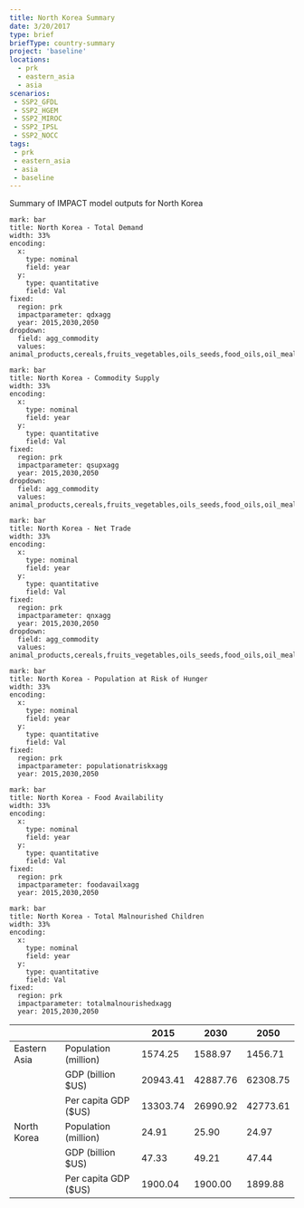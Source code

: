 ```yaml
---
title: North Korea Summary
date: 3/20/2017
type: brief
briefType: country-summary
project: 'baseline'
locations:
  - prk
  - eastern_asia
  - asia
scenarios:
 - SSP2_GFDL
 - SSP2_HGEM
 - SSP2_MIROC
 - SSP2_IPSL
 - SSP2_NOCC
tags:
 - prk
 - eastern_asia
 - asia
 - baseline
---
```

Summary of IMPACT model outputs for North Korea

```chart
mark: bar
title: North Korea - Total Demand
width: 33%
encoding:
  x:
    type: nominal
    field: year
  y:
    type: quantitative
    field: Val
fixed:
  region: prk
  impactparameter: qdxagg
  year: 2015,2030,2050
dropdown:
  field: agg_commodity
  values: animal_products,cereals,fruits_vegetables,oils_seeds,food_oils,oil_meals,other,pulses,roots_tubers,sugar
```

```chart
mark: bar
title: North Korea - Commodity Supply
width: 33%
encoding:
  x:
    type: nominal
    field: year
  y:
    type: quantitative
    field: Val
fixed:
  region: prk
  impactparameter: qsupxagg
  year: 2015,2030,2050
dropdown:
  field: agg_commodity
  values: animal_products,cereals,fruits_vegetables,oils_seeds,food_oils,oil_meals,other,pulses,roots_tubers,sugar
```

```chart
mark: bar
title: North Korea - Net Trade
width: 33%
encoding:
  x:
    type: nominal
    field: year
  y:
    type: quantitative
    field: Val
fixed:
  region: prk
  impactparameter: qnxagg
  year: 2015,2030,2050
dropdown:
  field: agg_commodity
  values: animal_products,cereals,fruits_vegetables,oils_seeds,food_oils,oil_meals,other,pulses,roots_tubers,sugar
```

```chart
mark: bar
title: North Korea - Population at Risk of Hunger
width: 33%
encoding:
  x:
    type: nominal
    field: year
  y:
    type: quantitative
    field: Val
fixed:
  region: prk
  impactparameter: populationatriskxagg
  year: 2015,2030,2050
```

```chart
mark: bar
title: North Korea - Food Availability
width: 33%
encoding:
  x:
    type: nominal
    field: year
  y:
    type: quantitative
    field: Val
fixed:
  region: prk
  impactparameter: foodavailxagg
  year: 2015,2030,2050
```

```chart
mark: bar
title: North Korea - Total Malnourished Children
width: 33%
encoding:
  x:
    type: nominal
    field: year
  y:
    type: quantitative
    field: Val
fixed:
  region: prk
  impactparameter: totalmalnourishedxagg
  year: 2015,2030,2050
```

|   |   | 2015 | 2030 | 2050 |
|---|---|---|---|---|
| Eastern Asia | Population (million) | 1574.25 | 1588.97 | 1456.71 |
|  | GDP (billion $US) | 20943.41 | 42887.76 | 62308.75 |
|  | Per capita GDP ($US) | 13303.74 | 26990.92 | 42773.61 |
| North Korea | Population (million) | 24.91 | 25.90 | 24.97 |
|  | GDP (billion $US) | 47.33 | 49.21 | 47.44 |
|  | Per capita GDP ($US) | 1900.04| 1900.00| 1899.88|